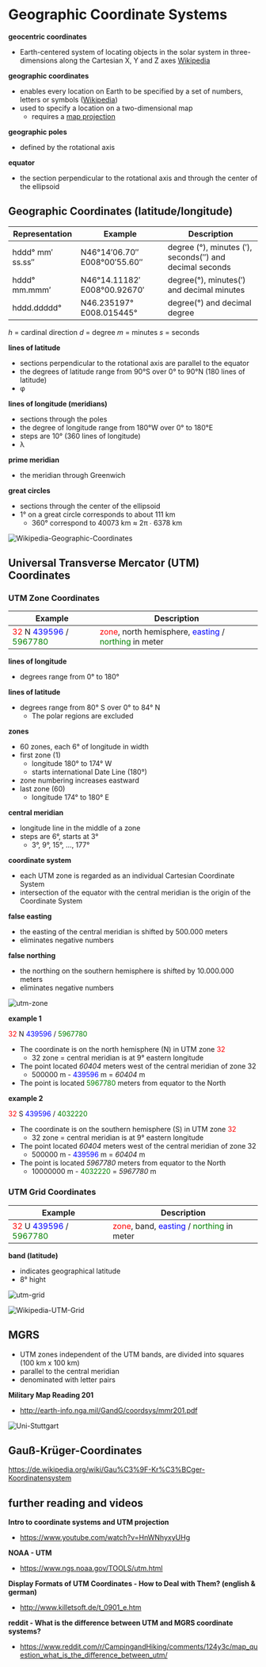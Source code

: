 # Geographic Coordinate Systems

**geocentric coordinates**
-  Earth-centered system of locating objects in the solar system in three-dimensions along the Cartesian X, Y and Z axes [Wikipedia](https://en.wikipedia.org/wiki/Geocentric_coordinates)

**geographic coordinates**
- enables every location on Earth to be specified by a set of numbers, letters or symbols ([Wikipedia](https://en.wikipedia.org/wiki/Geographic_coordinate_system))
- used to specify a location on a two-dimensional map
  - requires a [map projection](http://kollektive-geographie-heidelberg.de/kartographie/04-cartographic-projections.html)

**geographic poles**
- defined by the rotational axis

**equator**
- the section perpendicular to the rotational axis and through the center of the ellipsoid


## Geographic Coordinates (latitude/longitude)

| Representation | Example | Description |
| ----------- | -------- | ------------ |
| hddd° mm′ ss.ss″ | N46°14′06.70″ E008°00′55.60″ | degree (°), minutes (′), seconds(″) and decimal seconds |
| hddd° mm.mmm′ | N46°14.11182′ E008°00.92670′ | degree(°), minutes(′) and decimal minutes|
| hddd.ddddd° | N46.235197° E008.015445° | degree(°) and decimal degree |

*h* = cardinal direction
*d* = degree
*m* = minutes
*s* = seconds

**lines of latitude**
- sections perpendicular to the rotational axis are parallel to the equator
- the degrees of latitude range from 90°S over 0° to 90°N (180 lines of latitude)
- φ

**lines of longitude (meridians)**
- sections through the poles
- the degree of longitude range from 180°W over 0° to 180°E
- steps are 10° (360 lines of longitude)
- λ

**prime meridian**
- the meridian through Greenwich

**great circles**
- sections through the center of the ellipsoid
- 1° on a great circle corresponds to about 111 km
  - 360° correspond to 40073 km ≈ 2π ∙ 6378 km

![Wikipedia-Geographic-Coordinates](https://upload.wikimedia.org/wikipedia/commons/7/7b/ECEF.svg)


## Universal Transverse Mercator (UTM) Coordinates

### UTM Zone Coordinates

| Example | Description |
| ------- | ----------- |
| <span style="color:red">32</span> N <span style="color:blue">439596</span> /  <span style="color:green">5967780</span> | <span style="color:red">zone</span>, north hemisphere, <span style="color:blue">easting</span> /  <span style="color:green">northing</span> in meter |

**lines of longitude**
- degrees range from 0° to 180°

**lines of latitude**
- degrees range from 80° S over 0° to 84° N
  - The polar regions are excluded

**zones**
- 60 zones, each 6° of longitude in width
- first zone (1)
  - longitude 180° to 174° W
  - starts international Date Line (180°)
- zone numbering increases eastward
- last zone (60)
  - longitude 174° to 180° E

**central meridian**
- longitude line in the middle of a zone
- steps are 6°, starts at 3°
  - 3°, 9°, 15°, ..., 177°

**coordinate system**
- each UTM zone is regarded as an individual Cartesian Coordinate System
- intersection of the equator with the central meridian is the origin of the Coordinate System

**false easting**
- the easting of the central meridian is shifted by 500.000 meters
- eliminates negative numbers

**false northing**
- the northing on the southern hemisphere is shifted by 10.000.000 meters
- eliminates negative numbers

![utm-zone](utm-zone-css.png)

**example 1**

<span style="color:red">32</span> N <span style="color:blue">439596</span> /  <span style="color:green">5967780</span>

- The coordinate is on the north hemisphere (N) in UTM zone <span style="color:red">32</span> 
  - 32 zone = central meridian is at 9° eastern longitude
- The point located *60404* meters west of the central meridian of zone 32
  - 500000 m - <span style="color:blue">439596</span> m = *60404* m
- The point is located <span style="color:green">5967780</span> meters from equator to the North


**example 2**

<span style="color:red">32</span> S <span style="color:blue">439596</span> /  <span style="color:green">4032220</span>

- The coordinate is on the southern hemisphere (S) in UTM zone <span style="color:red">32</span> 
  - 32 zone = central meridian is at 9° eastern longitude
- The point located *60404* meters west of the central meridian of zone 32
  - 500000 m - <span style="color:blue">439596</span> m = *60404* m
- The point is located *5967780* meters from equator to the North
  - 10000000 m - <span style="color:green">4032220</span> = *5967780* m


### UTM Grid Coordinates

| Example | Description |
| ------- | ----------- |
| <span style="color:red">32</span> U <span style="color:blue">439596</span> /  <span style="color:green">5967780</span> | <span style="color:red">zone</span>, band, <span style="color:blue">easting</span> /  <span style="color:green">northing</span> in meter |

**band (latitude)**
- indicates geographical latitude
- 8° hight

![utm-grid](utm-grid.png)

![Wikipedia-UTM-Grid](https://upload.wikimedia.org/wikipedia/commons/e/ed/Utm-zones.jpg)


## MGRS

- UTM zones independent of the UTM bands, are divided into squares (100 km x 100 km)
- parallel to the central meridian
- denominated with letter pairs

**Military Map Reading 201**
- http://earth-info.nga.mil/GandG/coordsys/mmr201.pdf

![Uni-Stuttgart](http://www.killetsoft.de/image/presse/t_0901/utm.jpg)


## Gauß-Krüger-Coordinates

https://de.wikipedia.org/wiki/Gau%C3%9F-Kr%C3%BCger-Koordinatensystem


## further reading and videos

**Intro to coordinate systems and UTM projection**
- https://www.youtube.com/watch?v=HnWNhyxyUHg

**NOAA - UTM**
- https://www.ngs.noaa.gov/TOOLS/utm.html

**Display Formats of UTM Coordinates - How to Deal with Them? (english & german)**
- http://www.killetsoft.de/t_0901_e.htm

**reddit - What is the difference between UTM and MGRS coordinate systems?**
- https://www.reddit.com/r/CampingandHiking/comments/124y3c/map_question_what_is_the_difference_between_utm/
